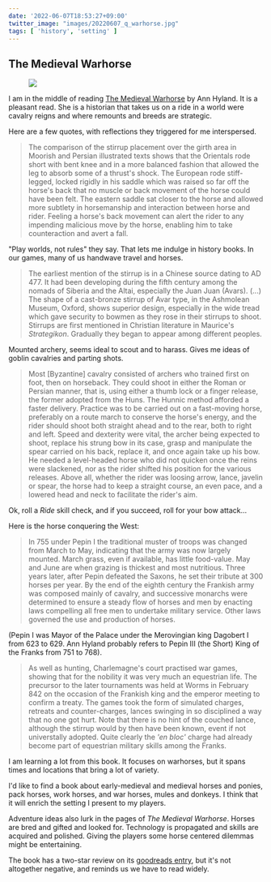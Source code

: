 ```yaml
---
date: '2022-06-07T18:53:27+09:00'
twitter_image: "images/20220607_q_warhorse.jpg"
tags: [ 'history', 'setting' ]
---
```


## The Medieval Warhorse

<figure class="right largestt">
<a href="https://www.goodreads.com/book/show/576812.Medieval_Warhorse?from_search=true&from_srp=true&qid=yTUIZ0UUMR&rank=2"><img src="images/20220607_warhorse.jpg" loading="lazy" /></a>
<figcaption>
</figcaption>
</figure>

I am in the middle of reading [The Medieval Warhorse](https://www.goodreads.com/book/show/576812.Medieval_Warhorse?from_search=true&from_srp=true&qid=yTUIZ0UUMR&rank=2) by Ann Hyland. It is a pleasant read. She is a historian that takes us on a ride in a world were cavalry reigns and where remounts and breeds are strategic.

Here are a few quotes, with reflections they triggered for me interspersed.

> The comparison of the stirrup placement over the girth area in Moorish and Persian illustrated texts shows that the Orientals rode short with bent knee and in a more balanced fashion that allowed the leg to absorb some of a thrust's shock. The European rode stiff-legged, locked rigidly in his saddle which was raised so far off the horse's back that no muscle or back movement of the horse could have been felt. The eastern saddle sat closer to the horse and allowed more subtlety in horsemanship and interaction between horse and rider. Feeling a horse's back movement can alert the rider to any impending malicious move by the horse, enabling him to take counteraction and avert a fall.

"Play worlds, not rules" they say. That lets me indulge in history books. In our games, many of us handwave travel and horses.

> The earliest mention of the stirrup is in a Chinese source dating to AD 477. It had been developing during the fifth century among the nomads of Siberia and the Altai, especially the Juan Juan (Avars). (...)
> The shape of a cast-bronze stirrup of Avar type, in the Ashmolean Museum, Oxford, shows superior design, especially in the wide tread which gave security to bowmen as they rose in their stirrups to shoot.
> Stirrups are first mentioned in Christian literature in Maurice's _Strategikon_. Gradually they began to appear among different peoples.

Mounted archery, seems ideal to scout and to harass. Gives me ideas of goblin cavalries and parting shots.

> Most [Byzantine] cavalry consisted of archers who trained first on foot, then on horseback. They could shoot in either the Roman or Persian manner, that is, using either a thumb lock or a finger release, the former adopted from the Huns. The Hunnic method afforded a faster delivery. Practice was to be carried out on a fast-moving horse, preferably on a route march to conserve the horse's energy, and the rider should shoot both straight ahead and to the rear, both to right and left. Speed and dexterity were vital, the archer being expected to shoot, replace his strung bow in its case, grasp and manipulate the spear carried on his back, replace it, and once again take up his bow.
> He needed a level-headed horse who did not quicken once the reins were slackened, nor as the rider shifted his position for the various releases. Above all, whether the rider was loosing arrow, lance, javelin or spear, the horse had to keep a straight course, an even pace, and a lowered head and neck to facilitate the rider's aim.

Ok, roll a _Ride_ skill check, and if you succeed, roll for your bow attack...

Here is the horse conquering the West:

> In 755 under Pepin I the traditional muster of troops was changed from March to May, indicating that the army was now largely mounted. March grass, even if available, has little food-value. May and June are when grazing is thickest and most nutritious.
> Three years later, after Pepin defeated the Saxons, he set their tribute at 300 horses per year. By the end of the eighth century the Frankish army was composed mainly of cavalry, and successive monarchs were determined to ensure a steady flow of horses and men by enacting laws compelling all free men to undertake military service. Other laws governed the use and production of horses.

(Pepin I was Mayor of the Palace under the Merovingian king Dagobert I from 623 to 629. Ann Hyland probably refers to Pepin III (the Short) King of the Franks from 751 to 768).

> As well as hunting, Charlemagne's court practised war games, showing that for the nobility it was very much an equestrian life. The precursor to the later tournaments was held at Worms in February 842 on the occasion of the Frankish king and the emperor meeting to confirm a treaty. The games took the form of simulated charges, retreats and counter-charges, lances swinging in so disciplined a way that no one got hurt. Note that there is no hint of the couched lance, although the stirrup would by then have been known, event if not universtally adopted. Quite clearly the _'en bloc'_ charge had already become part of equestrian military skills among the Franks.

I am learning a lot from this book. It focuses on warhorses, but it spans times and locations that bring a lot of variety.

I'd like to find a book about early-medieval and medieval horses and ponies, pack horses, work horses, and war horses, mules and donkeys. I think that it will enrich the setting I present to my players.

Adventure ideas also lurk in the pages of _The Medieval Warhorse_. Horses are bred and gifted and looked for. Technology is propagated and skills are acquired and polished. Giving the players some horse centered dilemmas might be entertaining.

The book has a two-star review on its [goodreads entry](https://www.goodreads.com/book/show/576812.Medieval_Warhorse?from_search=true&from_srp=true&qid=yTUIZ0UUMR&rank=2), but it's not altogether negative, and reminds us we have to read widely.

